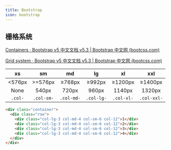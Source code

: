 ```yaml
---
title: Bootstrap
icon: bootstrap
---
```


## 栅格系统

[Containers · Bootstrap v5 中文文档 v5.3 | Bootstrap 中文网 (bootcss.com)](https://v5.bootcss.com/docs/layout/containers/)

[Grid system · Bootstrap v5 中文文档 v5.3 | Bootstrap 中文网 (bootcss.com)](https://v5.bootcss.com/docs/layout/grid/)

|   xs    |     sm     |     md     |     lg     |     xl     |     xxl     |
| :-----: | :--------: | :--------: | :--------: | :--------: | :---------: |
| <576px  |  >=576px   |   ≥768px   |   ≥992px   |  ≥1200px   |   ≥1400px   |
|  None   |   540px    |   720px    |   960px    |   1140px   |   1320px    |
| `.col-` | `.col-sm-` | `.col-md-` | `.col-lg-` | `.col-xl-` | `.col-xxl-` |

```html
<div class="container">
  <div class="row">
    <div class="col-lg-3 col-md-4 col-sm-6 col-12">1</div>
    <div class="col-lg-3 col-md-4 col-sm-6 col-12">2</div>
    <div class="col-lg-3 col-md-4 col-sm-6 col-12">3</div>
    <div class="col-lg-3 col-md-4 col-sm-6 col-12">4</div>
  </div>
</div>
```
